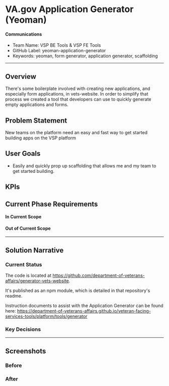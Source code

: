 # VA.gov Application Generator (Yeoman)

#### Communications
- Team Name: VSP BE Tools & VSP FE Tools
- GitHub Label: yeoman-application-generator
- Keywords: yeoman, form generator, application generator, scaffolding

---

## Overview
There's some boilerplate involved with creating new applications, and especially form applications, in vets-website. In order to simplify that process we created a tool that developers can use to quickly generate empty applications and forms.

## Problem Statement
New teams on the platform need an easy and fast way to get started building apps on the VSP platform
 
## User Goals
- Easily and quickly prop up scaffolding that allows me and my team to get started building.


## KPIs

## Current Phase Requirements

#### In Current Scope

#### Out of Current Scope

---

## Solution Narrative

### Current Status
The code is located at https://github.com/department-of-veterans-affairs/generator-vets-website.

It's published as an npm module, which is detailed in that repository's readme.

Instruction documents to assist with the Application Generator can be found here:
https://department-of-veterans-affairs.github.io/veteran-facing-services-tools/platform/tools/generator

### Key Decisions

---
   
## Screenshots

### Before

### After
